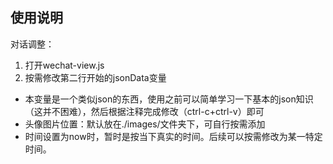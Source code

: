 ## 使用说明

对话调整：

1. 打开wechat-view.js
2. 按需修改第二行开始的jsonData变量

* 本变量是一个类似json的东西，使用之前可以简单学习一下基本的json知识（这并不困难），然后根据注释完成修改（ctrl-c+ctrl-v）即可
* 头像图片位置：默认放在./images/文件夹下，可自行按需添加
* 时间设置为now时，暂时是按当下真实的时间。后续可以按需修改为某一特定时间。

